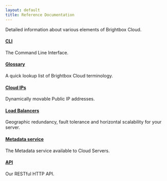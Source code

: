 ```yaml
---
layout: default
title: Reference Documentation
---
```


Detailed information about various elements of Brightbox Cloud.

#### [CLI](/reference/cli/)

The Command Line Interface.

#### [Glossary](/reference/glossary/)

A quick lookup list of Brightbox Cloud terminology.

#### [Cloud IPs](/reference/cloud-ips/)

Dynamically movable Public IP addresses.

#### [Load Balancers](/reference/load-balancers/)

Geographic redundancy, fault tolerance and horizontal scalability for your server.

#### [Metadata service](/reference/metadata-service/)

The Metadata service available to Cloud Servers.

#### [API](/reference/api/)

Our RESTful HTTP API.

